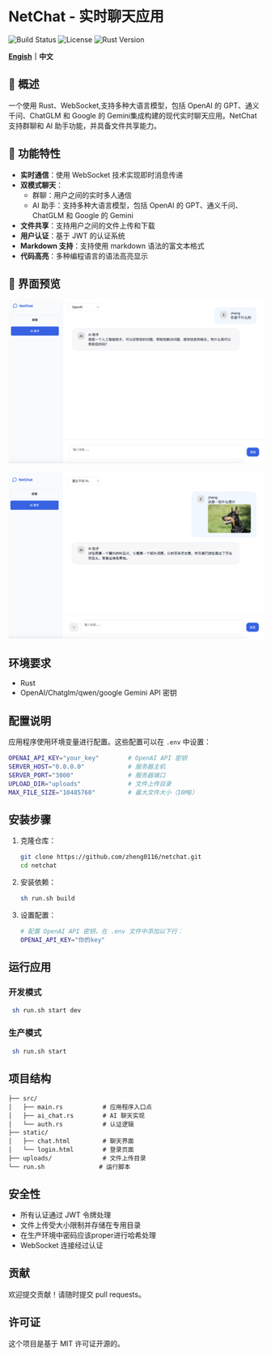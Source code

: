 # NetChat - 实时聊天应用
  ![Build Status](https://img.shields.io/badge/build-chat-brightgreen) ![License](https://img.shields.io/badge/license-MIT-blue) ![Rust Version](https://img.shields.io/badge/rust-1.80.1-blue)
  
 <strong>[Engish](./README_en.md)｜中文</strong>
 ## 🌟 概述
一个使用 Rust、WebSocket,支持多种大语言模型，包括 OpenAI 的 GPT、通义千问、ChatGLM 和 Google 的 Gemini集成构建的现代实时聊天应用。NetChat 支持群聊和 AI 助手功能，并具备文件共享能力。

## 🚀 功能特性

- **实时通信**：使用 WebSocket 技术实现即时消息传递
- **双模式聊天**：
  - 群聊：用户之间的实时多人通信
  - AI 助手：支持多种大语言模型，包括 OpenAI 的 GPT、通义千问、ChatGLM 和 Google 的 Gemini
- **文件共享**：支持用户之间的文件上传和下载
- **用户认证**：基于 JWT 的认证系统
- **Markdown 支持**：支持使用 markdown 语法的富文本格式
- **代码高亮**：多种编程语言的语法高亮显示

## 📌 界面预览
![NetChat System Interface](./images/userweb.jpg)

![NetChat System Generation Image caption Interface](./images/Image_caption.png)
## 环境要求
- Rust 
- OpenAI/Chatglm/qwen/google Gemini API 密钥

## 配置说明

应用程序使用环境变量进行配置。这些配置可以在 `.env` 中设置：

```bash
OPENAI_API_KEY="your_key"        # OpenAI API 密钥
SERVER_HOST="0.0.0.0"            # 服务器主机
SERVER_PORT="3000"               # 服务器端口
UPLOAD_DIR="uploads"             # 文件上传目录
MAX_FILE_SIZE="10485760"         # 最大文件大小（10MB）
```

## 安装步骤

1. 克隆仓库：
   ```bash
   git clone https://github.com/zheng0116/netchat.git
   cd netchat
   ```

2. 安装依赖：
   ```bash
   sh run.sh build
   ```

3. 设置配置：
   ```bash
   # 配置 OpenAI API 密钥，在 .env 文件中添加以下行：
   OPENAI_API_KEY="你的key"
   ```


## 运行应用

### 开发模式

```bash
 sh run.sh start dev
```

### 生产模式

```bash
 sh run.sh start
```


## 项目结构

```
├── src/
│   ├── main.rs           # 应用程序入口点
│   ├── ai_chat.rs        # AI 聊天实现
│   └── auth.rs           # 认证逻辑
├── static/
│   ├── chat.html         # 聊天界面
│   └── login.html        # 登录页面
├── uploads/              # 文件上传目录
└── run.sh               # 运行脚本
```

## 安全性

- 所有认证通过 JWT 令牌处理
- 文件上传受大小限制并存储在专用目录
- 在生产环境中密码应该proper进行哈希处理
- WebSocket 连接经过认证

## 贡献

欢迎提交贡献！请随时提交 pull requests。

## 许可证
这个项目是基于 MIT 许可证开源的。
